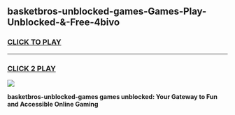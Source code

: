 
## basketbros-unblocked-games-Games-Play-Unblocked-&-Free-4bivo
<h3>
<a href="https://premium76.site?title=basketbros-unblocked-games&ref=24A">CLICK TO PLAY</a></h3>
<hr>

<h3>
<a href="https://premium76.site?title=basketbros-unblocked-games&ref=24A">CLICK 2 PLAY</a>
  
</h3>

<a href="https://premium76.site?title=basketbros-unblocked-games&ref=24A"><img src="https://clearcache.store/games.png"></a>


**basketbros-unblocked-games games unblocked: Your Gateway to Fun and Accessible Online Gaming**
